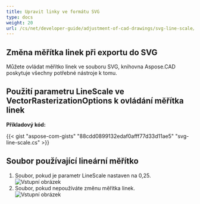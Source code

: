 ```yaml
---
title: Upravit linky ve formátu SVG
type: docs
weight: 20
url: /cs/net/developer-guide/adjustment-of-cad-drawings/svg-line-scale/
---
```



## **Změna měřítka linek při exportu do SVG**

Můžete ovládat měřítko linek ve souboru SVG, knihovna Aspose.CAD poskytuje všechny potřebné nástroje k tomu.

## **Použití parametru LineScale ve VectorRasterizationOptions k ovládání měřítka linek**

**Příkladový kód:**

{{< gist "aspose-com-gists" "88cdd0899132edaf0afff77d33d11ae5" "svg-line-scale.cs" >}}


## Soubor používající lineární měřítko
1. Soubor, pokud je parametr LineScale nastaven na 0,25.<br>
![Vstupní obrázek](/cad/_assets/guide/svg/line_scale_0.25.png)<br>
1. Soubor, pokud nepoužíváte změnu měřítka linek.<br>
![Vstupní obrázek](/cad/_assets/guide/svg/basic_options.png)<br>
